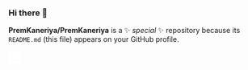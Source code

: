 ### Hi there 👋


**PremKaneriya/PremKaneriya** is a ✨ _special_ ✨ repository because its `README.md` (this file) appears on your GitHub profile.


<a href="https://twitter.com/_premkaneriya?t=t0S6foZq50brwlKAGajsXQ&s=09">
<svg xmlns="http://www.w3.org/2000/svg" height="2em" viewBox="0 0 448 512"><!--! Font Awesome Free 6.4.2 by @fontawesome - https://fontawesome.com License - https://fontawesome.com/license (Commercial License) Copyright 2023 Fonticons, Inc. --><style>svg{fill:#ffffff}</style><path d="M64 32C28.7 32 0 60.7 0 96V416c0 35.3 28.7 64 64 64H384c35.3 0 64-28.7 64-64V96c0-35.3-28.7-64-64-64H64zm297.1 84L257.3 234.6 379.4 396H283.8L209 298.1 123.3 396H75.8l111-126.9L69.7 116h98l67.7 89.5L313.6 116h47.5zM323.3 367.6L153.4 142.9H125.1L296.9 367.6h26.3z"/></svg></a>